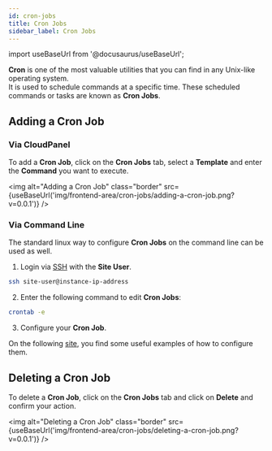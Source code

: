 ```yaml
---
id: cron-jobs
title: Cron Jobs
sidebar_label: Cron Jobs
---
```


import useBaseUrl from '@docusaurus/useBaseUrl';

**Cron** is one of the most valuable utilities that you can find in any Unix-like operating system.  <br />
It is used to schedule commands at a specific time. These scheduled commands or tasks are known as **Cron Jobs**.

## Adding a Cron Job

### Via CloudPanel

To add a **Cron Job**, click on the **Cron Jobs** tab, select a **Template** and enter the **Command** you want to execute.

<img alt="Adding a Cron Job" class="border" src={useBaseUrl('img/frontend-area/cron-jobs/adding-a-cron-job.png?v=0.0.1')} />

### Via Command Line

The standard linux way to configure **Cron Jobs** on the command line can be used as well.

1. Login via [SSH](ssh-ftp#ssh-login) with the **Site User**.

```bash
ssh site-user@instance-ip-address
```

2. Enter the following command to edit **Cron Jobs**:

```bash
crontab -e
```

3. Configure your **Cron Job**.

On the following [site](https://tecadmin.net/crontab-in-linux-with-20-examples-of-cron-schedule/), you find some useful
examples of how to configure them.

## Deleting a Cron Job

To delete a **Cron Job**, click on the **Cron Jobs** tab and click on **Delete** and confirm your action.

<img alt="Deleting a Cron Job" class="border" src={useBaseUrl('img/frontend-area/cron-jobs/deleting-a-cron-job.png?v=0.0.1')} />